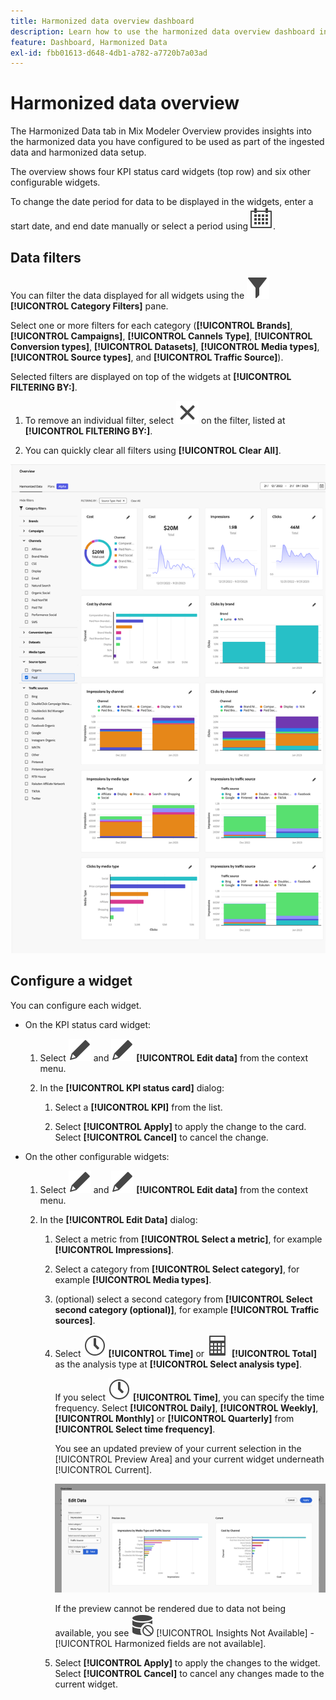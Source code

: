 ```yaml
---
title: Harmonized data overview dashboard
description: Learn how to use the harmonized data overview dashboard in Mix Modeler.
feature: Dashboard, Harmonized Data
exl-id: fbb01613-d648-4db1-a782-a7720b7a03ad
---
```

# Harmonized data overview

The Harmonized Data tab in Mix Modeler Overview provides insights into the harmonized data you have configured to be used as part of the ingested data and harmonized data setup.

The overview shows four KPI status card widgets (top row) and six other configurable widgets.

To change the date period for data to be displayed in the widgets, enter a start date, and end date manually or select a period using ![Calendar](/help/assets//icons/Calendar.svg).

## Data filters 

You can filter the data displayed for all widgets using the ![Filter](/help/assets//icons/Filter.svg) **[!UICONTROL Category Filters]** pane. 

Select one or more filters for each category (**[!UICONTROL Brands]**, **[!UICONTROL Campaigns]**, **[!UICONTROL Cannels Type]**, **[!UICONTROL Conversion types]**, **[!UICONTROL Datasets]**, **[!UICONTROL Media types]**, **[!UICONTROL Source types]**, and **[!UICONTROL Traffic Source]**). 

   Selected filters are displayed on top of the widgets at **[!UICONTROL FILTERING BY:]**. 

   1. To remove an individual filter, select ![Close](/help/assets//icons/Close.svg) on the filter, listed at **[!UICONTROL FILTERING BY:]**.

   1. You can quickly clear all filters using **[!UICONTROL Clear All]**.

   ![Harmonized data overview](/help/assets//harmonized-data-overview.png)


## Configure a widget

You can configure each widget. 

* On the KPI status card widget:

  1. Select ![Edit](/help/assets//icons/Edit.svg) and ![Edit](/help/assets//icons/Edit.svg) **[!UICONTROL Edit data]** from the context menu. 
     
  1. In the **[!UICONTROL KPI status card]** dialog:
     
      1. Select a **[!UICONTROL KPI]** from the list.

      1. Select **[!UICONTROL Apply]** to apply the change to the card. Select **[!UICONTROL Cancel]** to cancel the change.
   
* On the other configurable widgets:

  1. Select ![Edit](/help/assets//icons/Edit.svg) and ![Edit](/help/assets//icons/Edit.svg) **[!UICONTROL Edit data]** from the context menu. 

  1. In the **[!UICONTROL Edit Data]** dialog:

     1. Select a metric from **[!UICONTROL Select a metric]**, for example **[!UICONTROL Impressions]**.
     1. Select a category from **[!UICONTROL Select category]**, for example **[!UICONTROL Media types]**.
     1. (optional) select a second category from **[!UICONTROL Select second category (optional)]**, for example **[!UICONTROL Traffic sources]**.
     1. Select ![Clock](/help/assets//icons/Clock.svg) **[!UICONTROL Time]** or ![Calculator](/help/assets//icons/Calculator.svg) **[!UICONTROL Total]** as the analysis type at **[!UICONTROL Select analysis type]**.

        If you select ![Clock](/help/assets//icons/Clock.svg) **[!UICONTROL Time]**, you can specify the time frequency. Select **[!UICONTROL Daily]**, **[!UICONTROL Weekly]**, **[!UICONTROL Monthly]** or **[!UICONTROL Quarterly]** from **[!UICONTROL Select time frequency]**.

        You see an updated preview of your current selection in the [!UICONTROL Preview Area] and your current widget underneath [!UICONTROL Current].

        ![Edit harmonized data widget](/help/assets//edit-harmonized-data-widget.png)

        If the preview cannot be rendered due to data not being available, you see ![Data erro](/help/assets//icons/DataUnavailable.svg) [!UICONTROL Insights Not Available] - [!UICONTROL Harmonized fields are not available].

     1. Select **[!UICONTROL Apply]** to apply the changes to the widget. Select **[!UICONTROL Cancel]** to cancel any changes made to the current widget.
